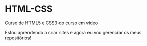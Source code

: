 # HTML-CSS
 Curso de HTML5 e CSS3 do curso em vídeo

 Estou aprendendo a criar sites e agora eu vou gerenciar os meus repositórios!
